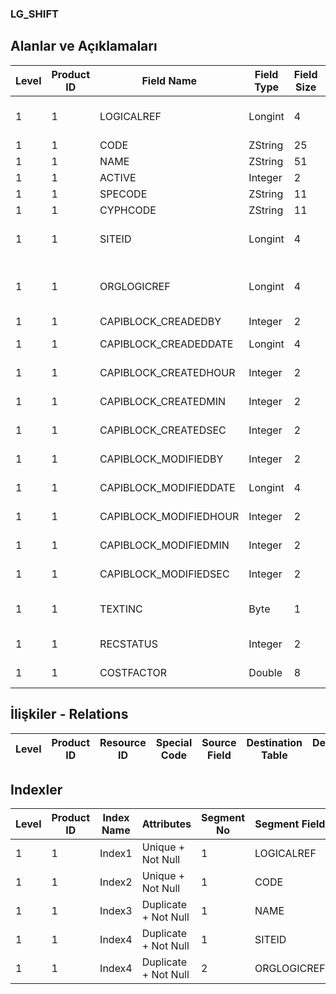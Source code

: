 ### LG_SHIFT

## Alanlar ve Açıklamaları

**Level**|**Product ID**|**Field Name**|**Field Type**|**Field Size**|**Field Offset**|**Türkçe Açıklama**|**Expression**
-----|-----|-----|-----|-----|-----|-----|-----
1|1|LOGICALREF|Longint|4|0|Vardiya log. Ref.|Shift Logical Reference
1|1|CODE|ZString|25|4|Kod|Code
1|1|NAME|ZString|51|29|Açıklama|Description
1|1|ACTIVE|Integer|2|80|Durumu|Status
1|1|SPECODE|ZString|11|82|Özel Kod|Aux. Code
1|1|CYPHCODE|ZString|11|93|Yetki Kodu|Auth. Code
1|1|SITEID|Longint|4|104|Veri Merkezi|Data Processing Site
1|1|ORGLOGICREF|Longint|4|108|Orijinal Kayıt Log. Ref.|Original Record Logical Reference
1|1|CAPIBLOCK_CREADEDBY|Integer|2|112|Oluşturan|Created By
1|1|CAPIBLOCK_CREADEDDATE|Longint|4|114|Oluşturulma Tarihi|Created Date
1|1|CAPIBLOCK_CREATEDHOUR|Integer|2|118|Oluşturulma Saati|Created Hour
1|1|CAPIBLOCK_CREATEDMIN|Integer|2|120|Oluşturulma Dakikası|Created Minute
1|1|CAPIBLOCK_CREATEDSEC|Integer|2|122|Oluşturulma Saniyesi|Created Second
1|1|CAPIBLOCK_MODIFIEDBY|Integer|2|124|Değiştiren|Modified By
1|1|CAPIBLOCK_MODIFIEDDATE|Longint|4|126|Değiştirilme Tarihi|Modified Date
1|1|CAPIBLOCK_MODIFIEDHOUR|Integer|2|130|Değiştirilme Saati|Modified Hour
1|1|CAPIBLOCK_MODIFIEDMIN|Integer|2|132|Değiştirilme Dakikası|Modified Minute
1|1|CAPIBLOCK_MODIFIEDSEC|Integer|2|134|Değiştirilme Saniyesi|Modified Second
1|1|TEXTINC|Byte|1|136|Ayrıntılı Açıklama İçerir|Contains Detail Description
1|1|RECSTATUS|Integer|2|137|Kayıt Durumu|Record Status
1|1|COSTFACTOR|Double|8|139|Maliyet Katsayısı|Cost Factor

## İlişkiler - Relations

**Level**|**Product ID**|**Resource ID**|**Special Code**|**Source Field**|**Destination Table**|**Destination Field**|**Relation Type**|**Extra Condition**
-----|-----|-----|-----|-----|-----|-----|-----|-----

## Indexler

**Level**|**Product ID**|**Index Name**|**Attributes**|**Segment No**|**Segment Field**|**Sense**
-----|-----|-----|-----|-----|-----|-----
1|1|Index1|Unique + Not Null|1|LOGICALREF|Ascending
1|1|Index2|Unique + Not Null|1|CODE|Ascending
1|1|Index3|Duplicate + Not Null|1|NAME|Ascending
1|1|Index4|Duplicate + Not Null|1|SITEID|Ascending
1|1|Index4|Duplicate + Not Null|2|ORGLOGICREF|Ascending
